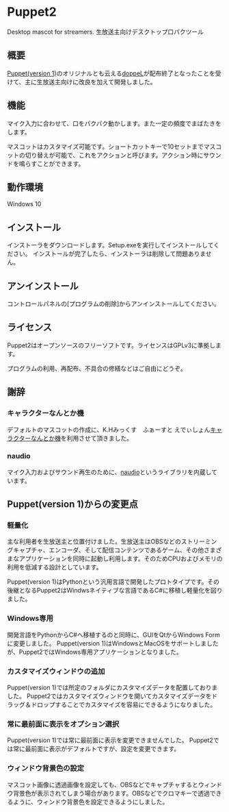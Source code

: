 # Puppet2
Desktop mascot for streamers.  生放送主向けデスクトップ口パクツール

## 概要
[Puppet(version 1)](https://github.com/leo-typeb/Puppet/)のオリジナルとも云える[doppeL](http://com.nicovideo.jp/community/co247464)が配布終了となったことを受けて、主に生放送主向けに改良を加えて開発しました。

## 機能
マイク入力に合わせて、口をパクパク動かします。また一定の頻度でまばたきをします。

マスコットはカスタマイズ可能です。ショートカットキーで10セットまでマスコットの切り替えが可能で、これをアクションと呼びます。アクション時にサウンドを鳴らすことができます。

## 動作環境
Windows 10

## インストール
インストーラをダウンロードします。Setup.exeを実行してインストールしてください。
インストールが完了したら、インストーラは削除して問題ありません。

## アンインストール
コントロールパネルの[プログラムの削除]からアンインストールしてください。

## ライセンス
Puppet2はオープンソースのフリーソフトです。ライセンスはGPLv3に準拠します。

プログラムの利用、再配布、不具合の修繕などはご自由にどうぞ。

## 謝辞
### キャラクターなんとか機
デフォルトのマスコットの作成に、K.Hみっくす　ふぁーすと えでぃしょん[キャラクターなんとか機](http://khmix.sakura.ne.jp/download.shtml)を利用させて頂きました。

### naudio
マイク入力およびサウンド再生のために、[naudio](https://naudio.codeplex.com/)というライブラリを内蔵しています。

## Puppet(version 1)からの変更点
### 軽量化
主な利用者を生放送主と位置付けました。生放送主はOBSなどのストリーミングキャプチャ、エンコーダ、そして配信コンテンツであるゲーム、その他さまざまなアプリケーションを同時に起動し利用します。そのためCPUおよびメモリの利用を低減する設計としています。

Puppet(version 1)はPythonという汎用言語で開発したプロトタイプです。その後継となるPuppet2はWindwsネイティブな言語であるC#に移植し軽量化を図りました。

### Windows専用
開発言語をPythonからC#へ移植するのと同時に、GUIをQtからWindows Formに変更しました。
Puppet(version 1)はWindowsとMacOSをサポートしましたが、Puppet2ではWindows専用アプリケーションとなりました。

### カスタマイズウィンドウの追加
Puppet(version 1)では所定のフォルダにカスタマイズデータを配置しておりました。
Puppet2ではカスタマイズウィンドウを開いてカスタマイズデータをドラッグ＆ドロップすることでカスタマイズを容易にできるようになりました。

### 常に最前面に表示をオプション選択
Puppet(version 1)では常に最前面に表示を変更できませんでした。
Puppet2では常に最前面に表示がデフォルトですが、設定を変更できます。

### ウィンドウ背景色の設定
マスコット画像に透過画像を設定しても、OBSなどでキャプチャするとウィンドウ背景色が表示されてしまう場合があります。OBSなどでクロマキーで透過できるように、ウィンドウ背景色を設定できるようにしました。
